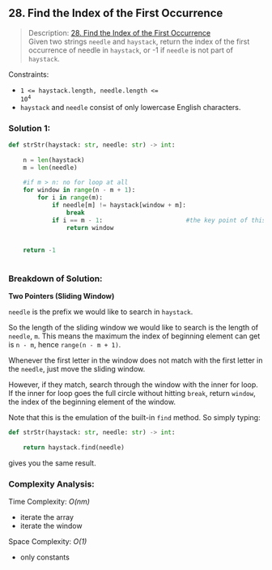 ## 28. Find the Index of the First Occurrence

>Description: [28. Find the Index of the First Occurrence](https://leetcode.com/problems/find-the-index-of-the-first-occurrence-in-a-string/)\
Given two strings `needle` and `haystack`, return the index of the first occurrence of needle in `haystack`, or -1 if `needle` is not part of `haystack`.

Constraints:

- <code>1 <= haystack.length, needle.length <= 10<sup>4</sup></code>
- `haystack` and `needle` consist of only lowercase English characters.


### Solution 1: 

```python
def strStr(haystack: str, needle: str) -> int:
    
    n = len(haystack)
    m = len(needle)
    
    #if m > n: no for loop at all
    for window in range(n - m + 1):
        for i in range(m):
            if needle[m] != haystack[window + m]:
                break
            if i == m - 1:                       #the key point of this solution
                return window
            
    
    return -1
    
```
### Breakdown of Solution:

**Two Pointers (Sliding Window)**

`needle` is the prefix we would like to search in `haystack`.

So the length of the sliding window we would like to search is the length of `needle`, `m`. This means the maximum the index of beginning element can get is `n - m`, hence `range(n - m + 1)`.

Whenever the first letter in the window does not match with the first letter in the `needle`, just move the sliding window.

However, if they match, search through the window with the inner for loop. If the inner for loop goes the full circle without hitting `break`, return `window`, the index of the beginning element of the window. 

Note that this is the emulation of the built-in `find` method. So simply typing:

```python
def strStr(haystack: str, needle: str) -> int:
    
    return haystack.find(needle)
```

gives you the same result.

### Complexity Analysis:

Time Complexity: *O(nm)*

- iterate the array
- iterate the window

Space Complexity: *O(1)*

- only constants
